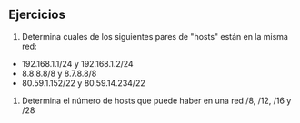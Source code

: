 ## Ejercicios

1. Determina cuales de los siguientes pares de "hosts" están en la
   misma red:
* 192.168.1.1/24 y 192.168.1.2/24
* 8.8.8.8/8 y 8.7.8.8/8
* 80.59.1.152/22 y 80.59.14.234/22
1. Determina el número de hosts que puede haber en una red /8, /12,
   /16 y /28
